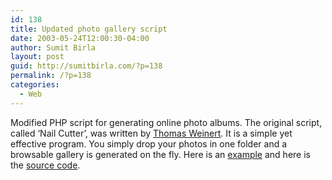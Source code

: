 ```yaml
---
id: 138
title: Updated photo gallery script
date: 2003-05-24T12:00:30-04:00
author: Sumit Birla
layout: post
guid: http://sumitbirla.com/?p=138
permalink: /?p=138
categories:
  - Web
---
```

Modified PHP script for generating online photo albums. The original script, called &#8216;Nail Cutter&#8217;, was written by [Thomas Weinert](http://www.subjective.de/). It is a simple yet effective program. You simply drop your photos in one folder and a browsable gallery is generated on the fly. Here is an [example](http://sumit-old.tampahost.net/photos/sun-fun) and here is the [source code](http://sumit-old.tampahost.net/software/src/gallery.phps).